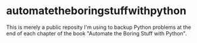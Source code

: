 # automatetheboringstuffwithpython
This is merely a public reposity I'm using to backup Python problems at the end of each chapter of the book "Automate the Boring Stuff with Python".
